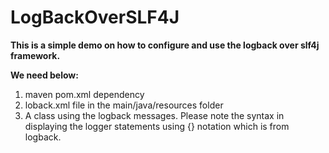 # LogBackOverSLF4J

<b> This is a simple demo on how to configure and use the logback over slf4j framework. </b>

<b> We need below: </b> <br>
1) maven pom.xml dependency <br>
2) loback.xml file in the main/java/resources folder <br>
3) A class using the logback messages. Please note the syntax in displaying the logger statements using {} notation which is from logback. <br>

